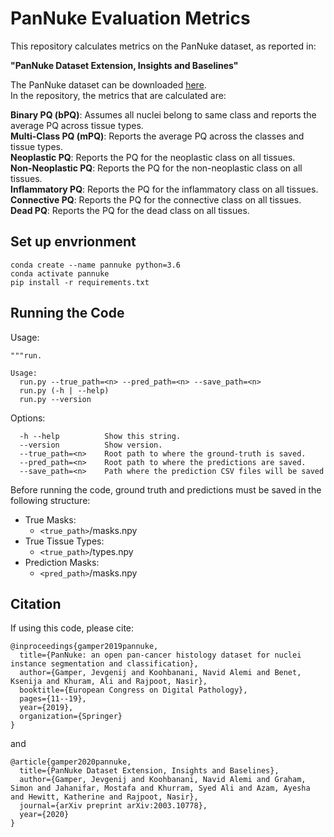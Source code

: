 # PanNuke Evaluation Metrics

This repository calculates metrics on the PanNuke dataset, as reported in: <br />

**"PanNuke Dataset Extension, Insights and Baselines"** <br />

The PanNuke dataset can be downloaded [here](https://warwick.ac.uk/fac/sci/dcs/research/tia/data/pannuke). <br />
In the repository, the metrics that are calculated are: <br />

**Binary PQ (bPQ)**: Assumes all nuclei belong to same class and reports the average PQ across tissue types. <br />
**Multi-Class PQ (mPQ)**: Reports the average PQ across the classes and tissue types. <br />
**Neoplastic PQ**: Reports the PQ for the neoplastic class on all tissues. <br />
**Non-Neoplastic PQ**: Reports the PQ for the non-neoplastic class on all tissues. <br />
**Inflammatory PQ**: Reports the PQ for the inflammatory class on all tissues. <br />
**Connective PQ**: Reports the PQ for the connective class on all tissues. <br />
**Dead PQ**: Reports the PQ for the dead class on all tissues. <br />

## Set up envrionment

```
conda create --name pannuke python=3.6
conda activate pannuke
pip install -r requirements.txt
```

## Running the Code 

Usage:
```
"""run.

Usage:
  run.py --true_path=<n> --pred_path=<n> --save_path=<n>
  run.py (-h | --help)
  run.py --version
```

Options:
```
  -h --help          Show this string.
  --version          Show version.
  --true_path=<n>    Root path to where the ground-truth is saved.
  --pred_path=<n>    Root path to where the predictions are saved.
  --save_path=<n>    Path where the prediction CSV files will be saved
```

Before running the code, ground truth and predictions must be saved in the following structure: <br />

- True Masks:
    - `<true_path>`/masks.npy
- True Tissue Types:
    - `<true_path>`/types.npy
- Prediction Masks:
    - `<pred_path>`/masks.npy


## Citation

If using this code, please cite: <br />

```
@inproceedings{gamper2019pannuke,
  title={PanNuke: an open pan-cancer histology dataset for nuclei instance segmentation and classification},
  author={Gamper, Jevgenij and Koohbanani, Navid Alemi and Benet, Ksenija and Khuram, Ali and Rajpoot, Nasir},
  booktitle={European Congress on Digital Pathology},
  pages={11--19},
  year={2019},
  organization={Springer}
}
```
and

```
@article{gamper2020pannuke,
  title={PanNuke Dataset Extension, Insights and Baselines},
  author={Gamper, Jevgenij and Koohbanani, Navid Alemi and Graham, Simon and Jahanifar, Mostafa and Khurram, Syed Ali and Azam, Ayesha and Hewitt, Katherine and Rajpoot, Nasir},
  journal={arXiv preprint arXiv:2003.10778},
  year={2020}
}
```





